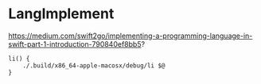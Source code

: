 # LangImplement

https://medium.com/swift2go/implementing-a-programming-language-in-swift-part-1-introduction-790840ef8bb5?

```
li() {
    ./.build/x86_64-apple-macosx/debug/li $@
}
```
